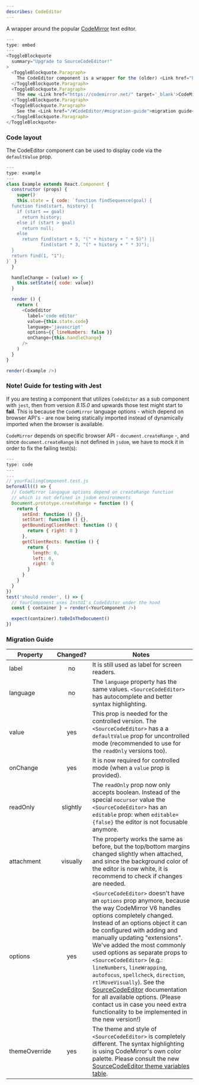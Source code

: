 ```yaml
---
describes: CodeEditor
---
```


A wrapper around the popular [CodeMirror](https://codemirror.net/5/index.html) text editor.

```javascript
---
type: embed
---
<ToggleBlockquote
  summary="Upgrade to SourceCodeEditor!"
>
  <ToggleBlockquote.Paragraph>
    The CodeEditor component is a wrapper for the (older) <Link href="https://codemirror.net/5/index.html" target='_blank'>CodeMirror version 5</Link>.
  </ToggleBlockquote.Paragraph>
  <ToggleBlockquote.Paragraph>
    The new <Link href="https://codemirror.net/" target='_blank'>CodeMirror version 6</Link> is not 100% compatible with V5, so we've made a new wrapper component for it named <Link href="/#SourceCodeEditor">SourceCodeEditor</Link>.
  </ToggleBlockquote.Paragraph>
  <ToggleBlockquote.Paragraph>
    See the <Link href="/#CodeEditor/#migration-guide">migration guide</Link> at the bottom of this page.
  </ToggleBlockquote.Paragraph>
</ToggleBlockquote>
```

### Code layout

The CodeEditor component can be used to display code via the `defaultValue` prop.

```js
---
type: example
---
class Example extends React.Component {
  constructor (props) {
    super()
    this.state = { code: `function findSequence(goal) {
  function find(start, history) {
    if (start == goal)
      return history;
    else if (start > goal)
      return null;
    else
      return find(start + 5, "(" + history + " + 5)") ||
             find(start * 3, "(" + history + " * 3)");
  }
  return find(1, "1");
}` }
  }

  handleChange = (value) => {
    this.setState({ code: value})
  }

  render () {
    return (
      <CodeEditor
        label='code editor'
        value={this.state.code}
        language='javascript'
        options={{ lineNumbers: false }}
        onChange={this.handleChange}
      />
    )
  }
}

render(<Example />)
```

### Note! Guide for testing with Jest

If you are testing a component that utilizes `CodeEditor` as a sub component with `jest`, then from version _8.15.0_ and upwards those test might start to **fail**. This is because the `CodeMirror` language options - which depend on browser API's - are now being statically imported instead of dynamically imported when the browser is available.

`CodeMirror` depends on specific browser API - `document.createRange` -, and since `document.createRange` is not defined in `jsdom`, we have to mock it in order to fix the failing test(s):

```js
---
type: code
---
...
// yourFailingComponent.test.js
beforeAll(() => {
  // CodeMirror langague options depend on createRange function
  // which is not defined in jsdom environments
  Document.prototype.createRange = function () {
    return {
      setEnd: function () {},
      setStart: function () {},
      getBoundingClientRect: function () {
        return { right: 0 }
      },
      getClientRects: function () {
        return {
          length: 0,
          left: 0,
          right: 0
        }
      }
    }
  }
})
test('should render', () => {
  // YourComponent uses InstUI's CodeEditor under the hood
  const { container } = render(<YourComponent />)

  expect(container).toBeInTheDocument()
})
```

### Migration Guide

| Property      | Changed? | Notes                                                                                                                                                                                                                                                                                                                                                                                                                                                                                                                                                                                                          |
| ------------- | :------: | -------------------------------------------------------------------------------------------------------------------------------------------------------------------------------------------------------------------------------------------------------------------------------------------------------------------------------------------------------------------------------------------------------------------------------------------------------------------------------------------------------------------------------------------------------------------------------------------------------------- |
| label         |    no    | It is still used as label for screen readers.                                                                                                                                                                                                                                                                                                                                                                                                                                                                                                                                                                  |
| language      |    no    | The `language` property has the same values. `<SourceCodeEditor>` has autocomplete and better syntax highlighting.                                                                                                                                                                                                                                                                                                                                                                                                                                                                                             |
| value         |   yes    | This prop is needed for the controlled version. The `<SourceCodeEditor>` has a a `defaultValue` prop for uncontrolled mode (recommended to use for the `readOnly` versions too).                                                                                                                                                                                                                                                                                                                                                                                                                               |
| onChange      |   yes    | It is now required for controlled mode (when a `value` prop is provided).                                                                                                                                                                                                                                                                                                                                                                                                                                                                                                                                      |
| readOnly      | slightly | The `readOnly` prop now only accepts boolean. Instead of the special `nocursor` value the `<SourceCodeEditor>` has an `editable` prop: when `editable={false}` the editor is not focusable anymore.                                                                                                                                                                                                                                                                                                                                                                                                            |
| attachment    | visually | The property works the same as before, but the top/bottom margins changed slightly when attached, and since the background color of the editor is now white, it is recommend to check if changes are needed.                                                                                                                                                                                                                                                                                                                                                                                                   |
| options       |   yes    | `<SourceCodeEditor>` doesn't have an `options` prop anymore, because the way CodeMirror V6 handles options completely changed. Instead of an options object it can be configured with adding and manually updating "extensions". We've added the most commonly used options as separate props to `<SourceCodeEditor>` (e.g.: `lineNumbers`, `lineWrapping`, `autofocus`, `spellcheck`, `direction`, `rtlMoveVisually`). See the [SourceCodeEditor](/#SourceCodeEditor) documentation for all available options. (Please contact us in case you need extra functionality to be implemented in the new version!) |
| themeOverride |   yes    | The theme and style of `<SourceCodeEditor>` is completely different. The syntax highlighting is using CodeMirror's own color palette. Please consult the new [SourceCodeEditor theme variables table](/#SourceCodeEditor/#SourceCodeEditorTheme).                                                                                                                                                                                                                                                                                                                                                              |
